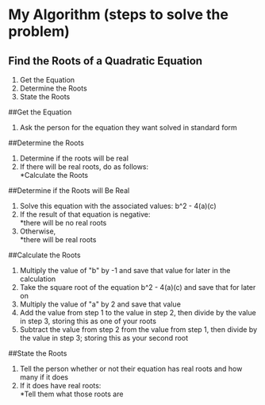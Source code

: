 # My Algorithm (steps to solve the problem)

## Find the Roots of a Quadratic Equation
1. Get the Equation
2. Determine the Roots
3. State the Roots

##Get the Equation
1. Ask the person for the equation they want solved in standard form

##Determine the Roots
1. Determine if the roots will be real 
2. If there will be real roots, do as follows:  
*Calculate the Roots 

##Determine if the Roots will Be Real
1. Solve this equation with the associated values: b^2 - 4(a)(c)
2. If the result of that equation is negative:  
*there will be no real roots
3. Otherwise,  
*there will be real roots 

##Calculate the Roots
1. Multiply the value of "b" by -1 and save that value for later in the calculation
2. Take the square root of the equation b^2 - 4(a)(c) and save that for later on 
3. Multiply the value of "a" by 2 and save that value
4. Add the value from step 1 to the value in step 2, then divide by the value in step 3, storing this as one of your roots
5. Subtract the value from step 2 from the value from step 1, then divide by the value in step 3; storing this as your second root

##State the Roots
1. Tell the person whether or not their equation has real roots and how many if it does 
2. If it does have real roots:  
*Tell them what those roots are